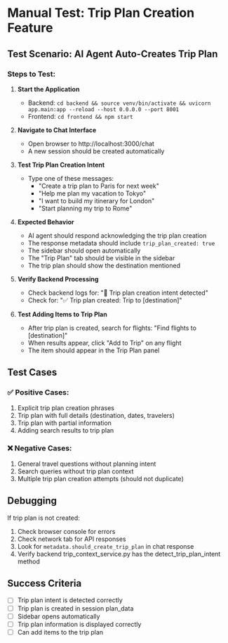 # Manual Test: Trip Plan Creation Feature

## Test Scenario: AI Agent Auto-Creates Trip Plan

### Steps to Test:

1. **Start the Application**
   - Backend: `cd backend && source venv/bin/activate && uvicorn app.main:app --reload --host 0.0.0.0 --port 8001`
   - Frontend: `cd frontend && npm start`

2. **Navigate to Chat Interface**
   - Open browser to http://localhost:3000/chat
   - A new session should be created automatically

3. **Test Trip Plan Creation Intent**
   - Type one of these messages:
     - "Create a trip plan to Paris for next week"
     - "Help me plan my vacation to Tokyo"
     - "I want to build my itinerary for London"
     - "Start planning my trip to Rome"

4. **Expected Behavior**
   - AI agent should respond acknowledging the trip plan creation
   - The response metadata should include `trip_plan_created: true`
   - The sidebar should open automatically
   - The "Trip Plan" tab should be visible in the sidebar
   - The trip plan should show the destination mentioned

5. **Verify Backend Processing**
   - Check backend logs for: "🎯 Trip plan creation intent detected"
   - Check for: "✅ Trip plan created: Trip to [destination]"

6. **Test Adding Items to Trip Plan**
   - After trip plan is created, search for flights: "Find flights to [destination]"
   - When results appear, click "Add to Trip" on any flight
   - The item should appear in the Trip Plan panel

## Test Cases

### ✅ Positive Cases:
1. Explicit trip plan creation phrases
2. Trip plan with full details (destination, dates, travelers)
3. Trip plan with partial information
4. Adding search results to trip plan

### ❌ Negative Cases:
1. General travel questions without planning intent
2. Search queries without trip plan context
3. Multiple trip plan creation attempts (should not duplicate)

## Debugging

If trip plan is not created:
1. Check browser console for errors
2. Check network tab for API responses
3. Look for `metadata.should_create_trip_plan` in chat response
4. Verify backend trip_context_service.py has the detect_trip_plan_intent method

## Success Criteria
- [ ] Trip plan intent is detected correctly
- [ ] Trip plan is created in session plan_data
- [ ] Sidebar opens automatically
- [ ] Trip plan information is displayed correctly
- [ ] Can add items to the trip plan